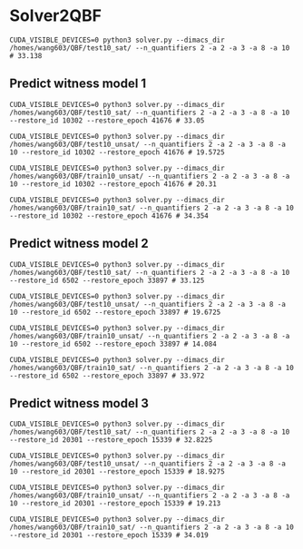 # Solver2QBF

`CUDA_VISIBLE_DEVICES=0 python3 solver.py --dimacs_dir /homes/wang603/QBF/test10_sat/ --n_quantifiers 2 -a 2 -a 3 -a 8 -a 10 # 33.138`

## Predict witness model 1
`CUDA_VISIBLE_DEVICES=0 python3 solver.py --dimacs_dir /homes/wang603/QBF/test10_sat/ --n_quantifiers 2 -a 2 -a 3 -a 8 -a 10 --restore_id 10302 --restore_epoch 41676 # 33.05`

`CUDA_VISIBLE_DEVICES=0 python3 solver.py --dimacs_dir /homes/wang603/QBF/test10_unsat/ --n_quantifiers 2 -a 2 -a 3 -a 8 -a 10 --restore_id 10302 --restore_epoch 41676 # 19.5725 `

`CUDA_VISIBLE_DEVICES=0 python3 solver.py --dimacs_dir /homes/wang603/QBF/train10_unsat/ --n_quantifiers 2 -a 2 -a 3 -a 8 -a 10 --restore_id 10302 --restore_epoch 41676 # 20.31` 

`CUDA_VISIBLE_DEVICES=0 python3 solver.py --dimacs_dir /homes/wang603/QBF/train10_sat/ --n_quantifiers 2 -a 2 -a 3 -a 8 -a 10 --restore_id 10302 --restore_epoch 41676 # 34.354 `

## Predict witness model 2
`CUDA_VISIBLE_DEVICES=0 python3 solver.py --dimacs_dir /homes/wang603/QBF/test10_sat/ --n_quantifiers 2 -a 2 -a 3 -a 8 -a 10 --restore_id 6502 --restore_epoch 33897 # 33.125`

`CUDA_VISIBLE_DEVICES=0 python3 solver.py --dimacs_dir /homes/wang603/QBF/test10_unsat/ --n_quantifiers 2 -a 2 -a 3 -a 8 -a 10 --restore_id 6502 --restore_epoch 33897 # 19.6725`

`CUDA_VISIBLE_DEVICES=0 python3 solver.py --dimacs_dir /homes/wang603/QBF/train10_unsat/ --n_quantifiers 2 -a 2 -a 3 -a 8 -a 10 --restore_id 6502 --restore_epoch 33897 # 14.084` 

`CUDA_VISIBLE_DEVICES=0 python3 solver.py --dimacs_dir /homes/wang603/QBF/train10_sat/ --n_quantifiers 2 -a 2 -a 3 -a 8 -a 10 --restore_id 6502 --restore_epoch 33897 # 33.972`

## Predict witness model 3
`CUDA_VISIBLE_DEVICES=0 python3 solver.py --dimacs_dir /homes/wang603/QBF/test10_sat/ --n_quantifiers 2 -a 2 -a 3 -a 8 -a 10 --restore_id 20301 --restore_epoch 15339 # 32.8225`

`CUDA_VISIBLE_DEVICES=0 python3 solver.py --dimacs_dir /homes/wang603/QBF/test10_unsat/ --n_quantifiers 2 -a 2 -a 3 -a 8 -a 10 --restore_id 20301 --restore_epoch 15339 # 18.9275`

`CUDA_VISIBLE_DEVICES=0 python3 solver.py --dimacs_dir /homes/wang603/QBF/train10_unsat/ --n_quantifiers 2 -a 2 -a 3 -a 8 -a 10 --restore_id 20301 --restore_epoch 15339 # 19.213`

`CUDA_VISIBLE_DEVICES=0 python3 solver.py --dimacs_dir /homes/wang603/QBF/train10_sat/ --n_quantifiers 2 -a 2 -a 3 -a 8 -a 10 --restore_id 20301 --restore_epoch 15339 # 34.019` 
